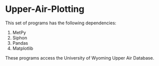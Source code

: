 # Upper-Air-Plotting
This set of programs has the following dependencies:
1) MetPy
2) Siphon
3) Pandas
4) Matplotlib

These programs access the University of Wyoming Upper Air Database. 
